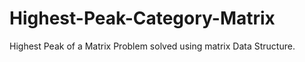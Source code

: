 # Highest-Peak-Category-Matrix
Highest Peak of a Matrix Problem solved using matrix Data Structure.
